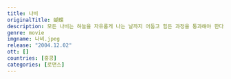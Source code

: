 ```yaml
---
title: 나비
originalTitle: 蝴蝶
description: 모든 나비는 하늘을 자유롭게 나는 날까지 어둡고 힘든 과정을 통과해야 한다. 이것은 혼자서 해내야 하는 일로서 누구도 도와줄 수 없고, 훼방꾼들의 시도는 하나같이 치명적이다. 30세의 고등학교 교사인 프라비아는 주위 사람들이 바라는 대로 살아간다. 그러던 어느날 운명처럼, 슈퍼마켓에서 허겁지겁 음식을 먹고 있는 매력적인 여자와 마주친다.
genre: movie
imgname: 나비.jpeg
release: "2004.12.02"
ott: []
countries: [홍콩]
categories: [로맨스]
---
```


